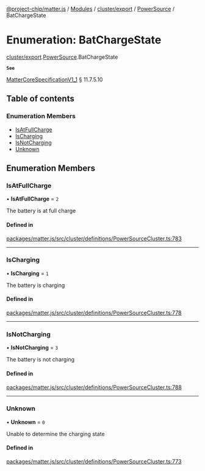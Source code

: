[@project-chip/matter.js](../README.md) / [Modules](../modules.md) / [cluster/export](../modules/cluster_export.md) / [PowerSource](../modules/cluster_export.PowerSource.md) / BatChargeState

# Enumeration: BatChargeState

[cluster/export](../modules/cluster_export.md).[PowerSource](../modules/cluster_export.PowerSource.md).BatChargeState

**`See`**

[MatterCoreSpecificationV1_1](../interfaces/spec_export.MatterCoreSpecificationV1_1.md) § 11.7.5.10

## Table of contents

### Enumeration Members

- [IsAtFullCharge](cluster_export.PowerSource.BatChargeState.md#isatfullcharge)
- [IsCharging](cluster_export.PowerSource.BatChargeState.md#ischarging)
- [IsNotCharging](cluster_export.PowerSource.BatChargeState.md#isnotcharging)
- [Unknown](cluster_export.PowerSource.BatChargeState.md#unknown)

## Enumeration Members

### IsAtFullCharge

• **IsAtFullCharge** = ``2``

The battery is at full charge

#### Defined in

[packages/matter.js/src/cluster/definitions/PowerSourceCluster.ts:783](https://github.com/project-chip/matter.js/blob/be83914/packages/matter.js/src/cluster/definitions/PowerSourceCluster.ts#L783)

___

### IsCharging

• **IsCharging** = ``1``

The battery is charging

#### Defined in

[packages/matter.js/src/cluster/definitions/PowerSourceCluster.ts:778](https://github.com/project-chip/matter.js/blob/be83914/packages/matter.js/src/cluster/definitions/PowerSourceCluster.ts#L778)

___

### IsNotCharging

• **IsNotCharging** = ``3``

The battery is not charging

#### Defined in

[packages/matter.js/src/cluster/definitions/PowerSourceCluster.ts:788](https://github.com/project-chip/matter.js/blob/be83914/packages/matter.js/src/cluster/definitions/PowerSourceCluster.ts#L788)

___

### Unknown

• **Unknown** = ``0``

Unable to determine the charging state

#### Defined in

[packages/matter.js/src/cluster/definitions/PowerSourceCluster.ts:773](https://github.com/project-chip/matter.js/blob/be83914/packages/matter.js/src/cluster/definitions/PowerSourceCluster.ts#L773)
